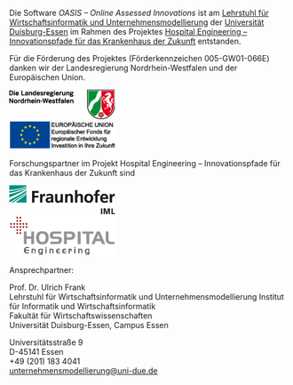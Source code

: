 Die Software *OASIS – Online Assessed Innovations* ist am [Lehrstuhl für Wirtschaftsinformatik und Unternehmensmodellierung](http://www.wi-inf.uni-duisburg-essen.de/FGFrank/) der [Universität Duisburg-Essen](https://www.uni-due.de) im Rahmen des Projektes [Hospital Engineering – Innovationspfade für das Krankenhaus der Zukunft](http://www.wi-inf.uni-duisburg-essen.de/FGFrank/index.php?lang=de&amp;groupId=1&amp;contentType=Project&amp;projId=21) entstanden. 

Für die Förderung des Projektes (Förderkennzeichen 005-GW01-066E) danken wir der Landesregierung Nordrhein-Westfalen und der Europäischen Union.

![NRW](oasis-webui/src/main/webapp/logos/nrw-190.png)  
![EU](oasis-webui/src/main/webapp/logos/efre-190.png)  

Forschungspartner im Projekt Hospital Engineering – Innovationspfade für das Krankenhaus der Zukunft sind

![EU](oasis-webui/src/main/webapp/logos/iml_logo_190.png)  
![EU](oasis-webui/src/main/webapp/logos/hospital-engineering-190.png)  

Ansprechpartner:

Prof. Dr. Ulrich Frank  
Lehrstuhl für Wirtschaftsinformatik und Unternehmensmodellierung
Institut für Informatik und Wirtschaftsinformatik  
Fakultät für Wirtschaftswissenschaften  
Universität Duisburg-Essen, Campus Essen

Universitätsstraße 9  
D-45141 Essen  
+49 (201) 183 4041  
unternehmensmodellierung@uni-due.de
